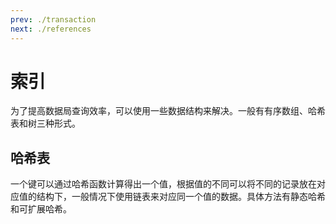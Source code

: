 ```yaml
---
prev: ./transaction
next: ./references
---
```


# 索引
为了提高数据局查询效率，可以使用一些数据结构来解决。一般有有序数组、哈希表和树三种形式。  

## 哈希表
一个键可以通过哈希函数计算得出一个值，根据值的不同可以将不同的记录放在对应值的结构下，一般情况下使用链表来对应同一个值的数据。具体方法有静态哈希和可扩展哈希。  

